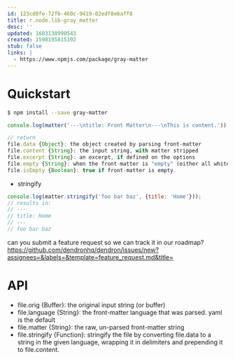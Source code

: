```yaml
---
id: 123cd0fe-72fb-460c-9419-02edf8e6aff8
title: r.node.lib-gray_matter
desc: ''
updated: 1603138990543
created: 1598195815392
stub: false
links: |
  - https://www.npmjs.com/package/gray-matter
---
```

# Quickstart

```bash
$ npm install --save gray-matter

```


```js
console.log(matter('---\ntitle: Front Matter\n---\nThis is content.'));

// return
file.data {Object}: the object created by parsing front-matter
file.content {String}: the input string, with matter stripped
file.excerpt {String}: an excerpt, if defined on the options
file.empty {String}: when the front-matter is "empty" (either all whitespace, nothing at all, or just comments and no data), the original string is set on this property. See #65 for details regarding use case.
file.isEmpty {Boolean}: true if front-matter is empty.
```

- stringify
```js
console.log(matter.stringify('foo bar baz', {title: 'Home'}));
// results in:
// ---
// title: Home
// ---
// foo bar baz

```

can you submit a feature request so we can track it in our roadmap? https://github.com/dendronhq/dendron/issues/new?assignees=&labels=&template=feature_request.md&title=

# API

  * file.orig {Buffer}: the original input string (or buffer)
  * file.language {String}: the front-matter language that was parsed. yaml is the default
  * file.matter {String}: the raw, un-parsed front-matter string
  * file.stringify {Function}: stringify the file by converting file.data to a string in the given language, wrapping it in delimiters and prepending it to file.content.
